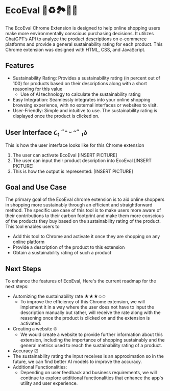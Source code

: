 # EcoEval 🍃♻️🏞️💚🌱
The EcoEval Chrome Extension is designed to help online shopping users make more environmentally conscious purchasing decisions. It utilizes ChatGPT’s API to analyze the product descriptions on e-commerce platforms and provide a general sustainability rating for each product. This Chrome extension was designed with HTML, CSS, and JavaScript. 

## Features
* Sustainability Rating: Provides a sustainability rating (in percent out of 100) for products based on their descriptions along with a short reasoning for this value
  * Use of AI technology to calculate the sustainability rating
* Easy Integration: Seamlessly integrates into your online shopping browsing experience, with no external interfaces or websites to visit.
* User-Friendly: Simple and intuitive to use. The sustainability rating is displayed once the product is clicked on.

## User Interface ૮₍ ˶ᵔ ᵕ ᵔ˶ ₎ა
This is how the user interface looks like for this Chrome extension
1. The user can activate EcoEval
[INSERT PICTURE]
2. The user can input their product description into EcoEval
[INSERT PICTURE]
3. This is how the output is represented:
[INSERT PICTURE]
 
## Goal and Use Case
The primary goal of the EcoEval chrome extension is to aid online shoppers in shopping more sustainably through an efficient and straightforward method. The specific use case of this tool is to make users more aware of their contributions to their carbon footprint and make them more conscious of the products they buy based on the sustainability rating of the product. This tool enables users to 
* Add this tool to Chrome and activate it once they are shopping on any online platform
* Provide a description of the product to this extension 
* Obtain a sustainability rating of such a product

## Next Steps
To enhance the features of EcoEval,  Here's the current roadmap for the next steps:
* Automizing the sustainability rate ★★★✩✩
  * To improve the efficiency of this Chrome extension, we will implement it in a way where the user does not have to input the description manually but rather, will receive the rate along with the reasoning once the product is clicked on and the extension is activated. 
* Creating a website 🌐
  * We would create a website to provide further information about this extension, including the importance of shopping sustainably and the general metrics used to reach the sustainability rating of a product. 
* Accuracy ☑
 * The sustainability rating the input receives is an approximation so in the future, we can find better AI models to improve the accuracy. 
* Additional Functionalities: 
  * Depending on user feedback and business requirements, we will continue to explore additional functionalities that enhance the app's utility and user experience.

